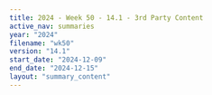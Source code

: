 ```yaml
---
title: 2024 - Week 50 - 14.1 - 3rd Party Content
active_nav: summaries
year: "2024"
filename: "wk50"
version: "14.1"
start_date: "2024-12-09"
end_date: "2024-12-15"
layout: "summary_content"
---
```

